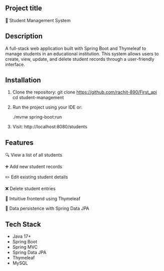 
## Project title
🏫 Student Management System
## Description
A full-stack web application built with Spring Boot and Thymeleaf to manage students in an educational institution. This system allows users to create, view, update, and delete student records through a user-friendly interface.



## Installation

1. Clone the repository:
   git clone https://github.com/rachit-890/First_api
   cd student-management

2. Run the project using your IDE or:

   ./mvnw spring-boot:run

3. Visit:
   http://localhost:8080/students

    
## Features


🔍 View a list of all students

➕ Add new student records

✏️ Edit existing student details

❌ Delete student entries

🎨 Intuitive frontend using Thymeleaf

💾 Data persistence with Spring Data JPA


## Tech Stack
- Java 17+
- Spring Boot
- Spring MVC
- Spring Data JPA
- Thymeleaf
- MySQL

